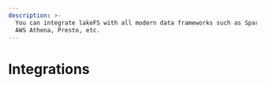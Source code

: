 ```yaml
---
description: >-
  You can integrate lakeFS with all modern data frameworks such as Spark, Hive,
  AWS Athena, Presto, etc.
---
```


# Integrations

